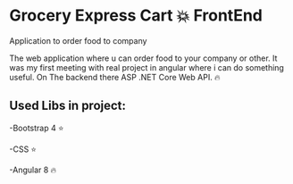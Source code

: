 # Grocery Express Cart :collision: FrontEnd
Application to order food to company

The web application where u can order food to your company or other. 
It was my first meeting with real project in angular where i can do something useful.
On The backend there ASP .NET Core Web API. :fire:

## Used Libs in project:
-Bootstrap 4 :star:

-CSS :star:

-Angular 8 :fire:

